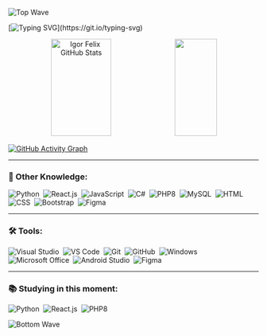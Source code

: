 ![Top Wave](https://capsule-render.vercel.app/api?type=waving&color=161B22&width=500&height=200&section=top)

[![Typing SVG](https://readme-typing-svg.herokuapp.com/?color=C9D1D9&size=35&center=true&vCenter=true&width=1000&lines=HELLO,+My+name+is+Igor+Felix;I'm+17+years+old;I+am+from+Registro,+SP;I+study+systems+development+at+ETEC;Welcome!)](https://git.io/typing-svg)

<div align="center">  
  <img width="49%" height="195px" src="https://github-readme-stats.vercel.app/api?username=igorGCFelix&show_icons=true&count_private=true&hide_border=true&title_color=C9D1D9&icon_color=8B949E&text_color=C9D1D9&bg_color=00000000" alt="Igor Felix GitHub Stats" /> 
  <img width="41%" height="195px" src="https://github-readme-stats.vercel.app/api/top-langs/?username=igorGCFelix&layout=compact&hide_border=true&title_color=C9D1D9&text_color=8B949E&bg_color=00000000&cache_seconds=0" />
</div>

[![GitHub Activity Graph](https://github-readme-activity-graph.vercel.app/graph?username=igorGCFelix&bg_color=00000000&color=C9D1D9&line=58A6FF&point=58A6FF&area=true&hide_border=true)](https://github.com/ashutosh00710/github-readme-activity-graph)

---

### 🚀 Other Knowledge:
![Python](https://img.shields.io/badge/-Python-161B22?style=for-the-badge&logo=python)&nbsp;
![React.js](https://img.shields.io/badge/-React.js-161B22?style=for-the-badge&logo=react)&nbsp;
![JavaScript](https://img.shields.io/badge/-JavaScript-161B22?style=for-the-badge&logo=javascript)&nbsp;
![C#](https://img.shields.io/badge/-CSharp-161B22?style=for-the-badge&logo=csharp)&nbsp; 
![PHP8](https://img.shields.io/badge/-PHP-161B22?style=for-the-badge&logo=PHP)&nbsp;
![MySQL](https://img.shields.io/badge/-MySQL-161B22?style=for-the-badge&logo=mysql)&nbsp;
![HTML](https://img.shields.io/badge/-HTML-161B22?style=for-the-badge&logo=html5)&nbsp;
![CSS](https://img.shields.io/badge/-CSS-161B22?style=for-the-badge&logo=CSS3)&nbsp;
![Bootstrap](https://img.shields.io/badge/-Bootstrap-161B22?style=for-the-badge&logo=bootstrap)&nbsp;
![Figma](https://img.shields.io/badge/-Figma-161B22?style=for-the-badge&logo=figma)&nbsp;

---

### 🛠 Tools:
![Visual Studio](https://img.shields.io/badge/-Visual%20Studio-161B22?style=for-the-badge&logo=visualstudio&logoColor=5C2D91)&nbsp;
![VS Code](https://img.shields.io/badge/-VS%20Code-161B22?style=for-the-badge&logo=visualstudiocode&logoColor=007ACC)&nbsp;
![Git](https://img.shields.io/badge/-Git-161B22?style=for-the-badge&logo=git)&nbsp;
![GitHub](https://img.shields.io/badge/-GitHub-161B22?style=for-the-badge&logo=github)&nbsp;
![Windows](https://img.shields.io/badge/-Windows-161B22?style=for-the-badge&logo=windows&logoColor=00A4EF)&nbsp;
![Microsoft Office](https://img.shields.io/badge/-Microsoft%20Office-161B22?style=for-the-badge&logo=microsoft&logoColor=E95420)&nbsp;
![Android Studio](https://img.shields.io/badge/-Android%20Studio-161B22?style=for-the-badge&logo=android-studio)&nbsp;
![Figma](https://img.shields.io/badge/-Figma-161B22?style=for-the-badge&logo=figma)&nbsp;

---

### 📚 Studying in this moment:
![Python](https://img.shields.io/badge/-Python-161B22?style=for-the-badge&logo=python)&nbsp;
![React.js](https://img.shields.io/badge/-React.js-161B22?style=for-the-badge&logo=react)&nbsp;
![PHP8](https://img.shields.io/badge/-PHP-161B22?style=for-the-badge&logo=PHP)&nbsp;

![Bottom Wave](https://capsule-render.vercel.app/api?type=waving&color=161B22&height=100&section=bottom)
